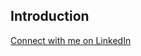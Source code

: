 ## Introduction

[Connect with me on LinkedIn](https://www.linkedin.com/in/lucas-mazza-8ab9511b5/)





